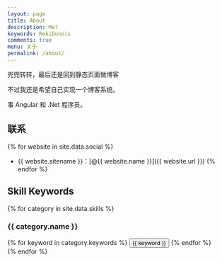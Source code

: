 ```yaml
---
layout: page
title: About
description: Me?
keywords: RekiDunois
comments: true
menu: 关于
permalink: /about/
---
```


兜兜转转，最后还是回到静态页面做博客

不过我还是希望自己实现一个博客系统。

事 Angular 和 .Net 程序员。

## 联系

{% for website in site.data.social %}
* {{ website.sitename }}：[@{{ website.name }}]({{ website.url }})
{% endfor %}

## Skill Keywords

{% for category in site.data.skills %}
### {{ category.name }}
<div class="btn-inline">
{% for keyword in category.keywords %}
<button class="btn btn-outline" type="button">{{ keyword }}</button>
{% endfor %}
</div>
{% endfor %}
